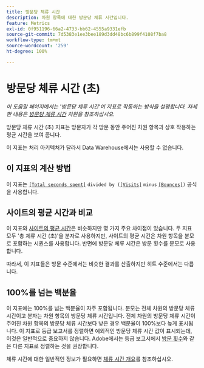 ```yaml
---
title: 방문당 체류 시간
description: 차원 항목에 대한 방문당 체류 시간입니다.
feature: Metrics
exl-id: 0f951196-66a2-4733-bb62-4555a9331efb
source-git-commit: 7d5383e1ee3bee189d3dd48bc6b899f4108f7ba8
workflow-type: tm+mt
source-wordcount: '259'
ht-degree: 100%

---
```


# 방문당 체류 시간 (초)

*이 도움말 페이지에서는 &#39;방문당 체류 시간&#39;이 지표로 작동하는 방식을 설명합니다. 자세한 내용은 [방문당 체류 시간](../dimensions/time-spent-per-visit.md) 차원을 참조하십시오.*

방문당 체류 시간 (초) 지표는 방문자가 각 방문 동안 주어진 차원 항목과 상호 작용하는 평균 시간을 보여 줍니다.

이 지표는 처리 아키텍처가 달라서 Data Warehouse에서는 사용할 수 없습니다.

## 이 지표의 계산 방법

이 지표는 [`[Total seconds spent]`](total-seconds-spent.md) `divided by (`[`[Visits]`](visits.md) `minus` [`[Bounces]`](bounces.md)`)` 공식을 사용합니다.

## 사이트의 평균 시간과 비교

이 지표와 [사이트의 평균 시간](average-time-on-site.md)은 비슷하지만 몇 가지 주요 차이점이 있습니다. 두 지표 모두 &#39;총 체류 시간 (초)&#39;을 분자로 사용하지만, 사이트의 평균 시간은 차원 항목을 분모로 포함하는 시퀀스를 사용합니다. 반면에 방문당 체류 시간은 방문 횟수를 분모로 사용합니다.

따라서, 이 지표들은 방문 수준에서는 비슷한 결과를 산출하지만 히트 수준에서는 다릅니다.

## 100%를 넘는 백분율

이 지표에는 100%를 넘는 백분율이 자주 포함됩니다. 분모는 전체 차원의 방문당 체류 시간이고 분자는 차원 항목의 방문당 체류 시간입니다. 전체 차원의 방문당 체류 시간이 주어진 차원 항목의 방문당 체류 시간보다 낮은 경우 백분율이 100%보다 높게 표시됩니다. 이 지표로 등급 보고서를 정렬하면 예외적인 방문당 체류 시간 값이 표시되는데, 이것은 일반적으로 중요하지 않습니다. Adobe에서는 등급 보고서에서 [방문 횟수](visits.md)와 같은 다른 지표로 정렬하는 것을 권장합니다.

체류 시간에 대한 일반적인 정보가 필요하면 [체류 시간 개요](time-spent.md)를 참조하십시오.
